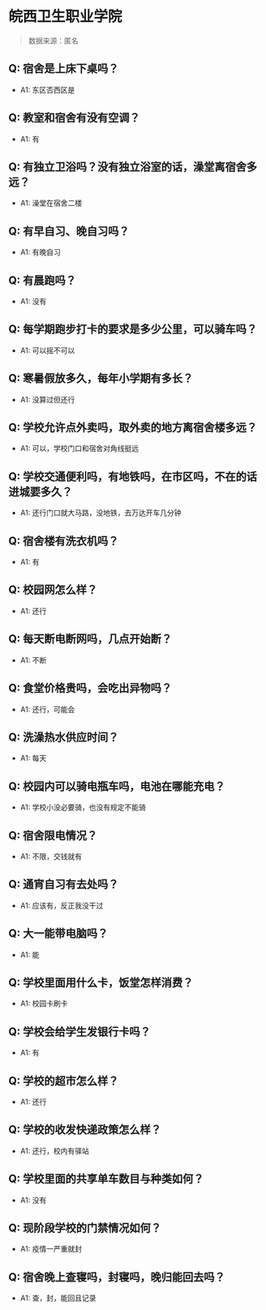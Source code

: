 # 皖西卫生职业学院

> 数据来源：匿名

## Q: 宿舍是上床下桌吗？

- A1: 东区否西区是

## Q: 教室和宿舍有没有空调？

- A1: 有

## Q: 有独立卫浴吗？没有独立浴室的话，澡堂离宿舍多远？

- A1: 澡堂在宿舍二楼

## Q: 有早自习、晚自习吗？

- A1: 有晚自习

## Q: 有晨跑吗？

- A1: 没有

## Q: 每学期跑步打卡的要求是多少公里，可以骑车吗？

- A1: 可以摇不可以

## Q: 寒暑假放多久，每年小学期有多长？

- A1: 没算过但还行

## Q: 学校允许点外卖吗，取外卖的地方离宿舍楼多远？

- A1: 可以，学校门口和宿舍对角线挺远

## Q: 学校交通便利吗，有地铁吗，在市区吗，不在的话进城要多久？

- A1: 还行门口就大马路，没地铁，去万达开车几分钟

## Q: 宿舍楼有洗衣机吗？

- A1: 有

## Q: 校园网怎么样？

- A1: 还行

## Q: 每天断电断网吗，几点开始断？

- A1: 不断

## Q: 食堂价格贵吗，会吃出异物吗？

- A1: 还行，可能会

## Q: 洗澡热水供应时间？

- A1: 每天

## Q: 校园内可以骑电瓶车吗，电池在哪能充电？

- A1: 学校小没必要骑，也没有规定不能骑

## Q: 宿舍限电情况？

- A1: 不限，交钱就有

## Q: 通宵自习有去处吗？

- A1: 应该有，反正我没干过

## Q: 大一能带电脑吗？

- A1: 能

## Q: 学校里面用什么卡，饭堂怎样消费？

- A1: 校园卡刷卡

## Q: 学校会给学生发银行卡吗？

- A1: 有

## Q: 学校的超市怎么样？

- A1: 还行

## Q: 学校的收发快递政策怎么样？

- A1: 还行，校内有驿站

## Q: 学校里面的共享单车数目与种类如何？

- A1: 没有

## Q: 现阶段学校的门禁情况如何？

- A1: 疫情一严重就封

## Q: 宿舍晚上查寝吗，封寝吗，晚归能回去吗？

- A1: 查，封，能回且记录

